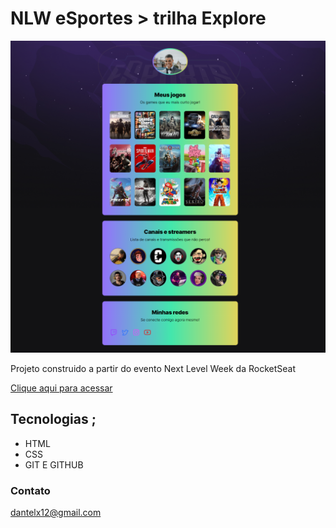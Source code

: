 # NLW eSportes > trilha Explore

![preview](./.github/preview.png)

Projeto construido a partir do evento Next Level Week da RocketSeat

[Clique aqui para acessar](https://danieltelesb.github.io/nlw---explorer/)

## Tecnologias ;
- HTML
- CSS
- GIT E GITHUB

### Contato

dantelx12@gmail.com
